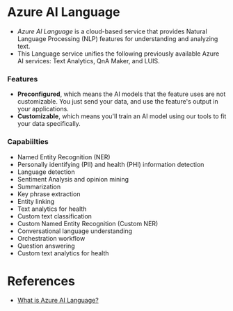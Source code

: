 # Azure AI Language
- _Azure AI Language_ is a cloud-based service that provides Natural Language Processing (NLP) features for understanding and analyzing text.
- This Language service unifies the following previously available Azure AI services: Text Analytics, QnA Maker, and LUIS.

### Features
-  **Preconfigured**, which means the AI models that the feature uses are not customizable. You just send your data, and use the feature's output in your applications.
- **Customizable**, which means you'll train an AI model using our tools to fit your data specifically.

### Capabiilties
- Named Entity Recognition (NER)
- Personally identifying (PII) and health (PHI) information detection
- Language detection
- Sentiment Analysis and opinion mining
- Summarization
- Key phrase extraction
- Entity linking
- Text analytics for health
- Custom text classification
- Custom Named Entity Recognition (Custom NER)
- Conversational language understanding
- Orchestration workflow
- Question answering
- Custom text analytics for health

# References
- [What is Azure AI Language?](https://learn.microsoft.com/en-us/azure/ai-services/language-service/overview)